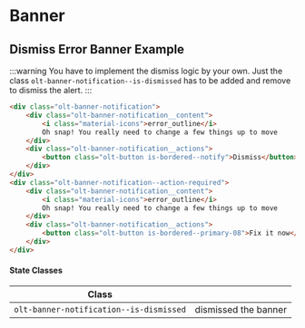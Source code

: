 # Banner 
## Dismiss Error Banner Example
:::warning
You have to implement the dismiss logic by your own. Just the class `olt-banner-notification--is-dismissed` has to be added
and remove to dismiss the alert.
:::

<banner-notification-dismiss></banner-notification-dismiss>

````html
<div class="olt-banner-notification">
    <div class="olt-banner-notification__content">
        <i class="material-icons">error_outline</i>
        Oh snap! You really need to change a few things up to move
    </div>
    <div class="olt-banner-notification__actions">
        <button class="olt-button is-bordered--notify">Dismiss</button>
    </div>
</div>
<div class="olt-banner-notification--action-required">
    <div class="olt-banner-notification__content">
        <i class="material-icons">error_outline</i>
        Oh snap! You really need to change a few things up to move
    </div>
    <div class="olt-banner-notification__actions">
        <button class="olt-button is-bordered--primary-08">Fix it now</button>
    </div>
</div>
````

#### State Classes
| Class                                        |                                 |
| -------------------------------------------- | ------------------------------- |
| `olt-banner-notification--is-dismissed`      | dismissed the banner            |
